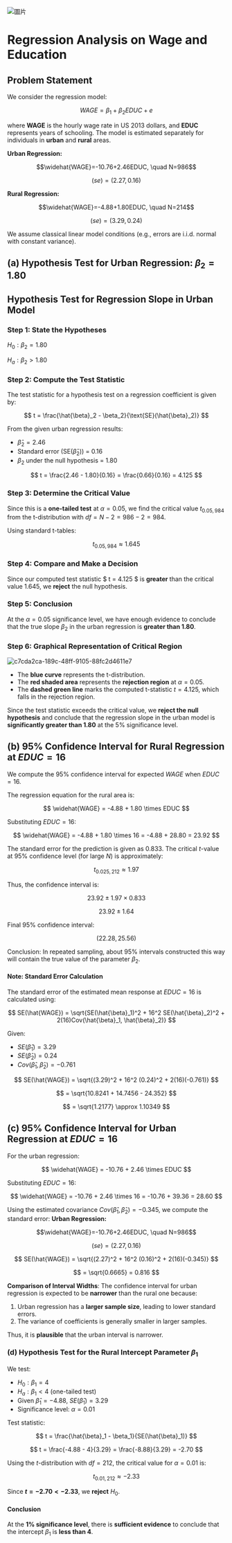 ![圖片](https://github.com/user-attachments/assets/71356b5b-d557-4352-85c0-59bc09291234)

# Regression Analysis on Wage and Education

## Problem Statement
We consider the regression model:

$$WAGE=\beta_1+\beta_2EDUC+e$$

where **WAGE** is the hourly wage rate in US 2013 dollars, and **EDUC** represents years of schooling. The model is estimated separately for individuals in **urban** and **rural** areas.


**Urban Regression:**

$$\widehat{WAGE}=-10.76+2.46EDUC, \quad N=986$$

$$(se)=(2.27,0.16)$$

**Rural Regression:**

$$\widehat{WAGE}=-4.88+1.80EDUC, \quad N=214$$

$$(se)=(3.29,0.24)$$



We assume classical linear model conditions (e.g., errors are i.i.d. normal with constant variance).
## (a) Hypothesis Test for Urban Regression: $\beta_2=1.80$
## Hypothesis Test for Regression Slope in Urban Model

### Step 1: State the Hypotheses
$H_0: \beta_2 = 1.80$

$H_a: \beta_2 > 1.80$

### Step 2: Compute the Test Statistic
The test statistic for a hypothesis test on a regression coefficient is given by:

$$
t = \frac{\hat{\beta}_2 - \beta_2}{\text{SE}(\hat{\beta}_2)}
$$

From the given urban regression results:
- $\hat{\beta}_2 = 2.46$
- Standard error ($\text{SE}(\hat{\beta}_2)$) = 0.16
- $\beta_2$ under the null hypothesis = 1.80

$$
t = \frac{2.46 - 1.80}{0.16} = \frac{0.66}{0.16} = 4.125
$$

### Step 3: Determine the Critical Value
Since this is a **one-tailed test** at $\alpha = 0.05$, we find the critical value $t_{0.05, 984}$ from the t-distribution with $df = N - 2 = 986 - 2 = 984$. 

Using standard t-tables:

$$
t_{0.05, 984} \approx 1.645
$$

### Step 4: Compare and Make a Decision
Since our computed test statistic $ t = 4.125 $ is **greater** than the critical value $1.645$, we **reject** the null hypothesis.

### Step 5: Conclusion
At the $\alpha = 0.05$ significance level, we have enough evidence to conclude that the true slope $\beta_2$ in the urban regression is **greater than 1.80**.

### Step 6: Graphical Representation of Critical Region
![c7cda2ca-189c-48ff-9105-88fc2d4611e7](https://github.com/user-attachments/assets/249c5a2a-d3be-487b-ba7e-8735375605b2)


- The **blue curve** represents the t-distribution.
- The **red shaded area** represents the **rejection region** at $\alpha = 0.05$.
- The **dashed green line** marks the computed t-statistic $t = 4.125$, which falls in the rejection region.

Since the test statistic exceeds the critical value, we **reject the null hypothesis** and conclude that the regression slope in the urban model is **significantly greater than 1.80** at the 5% significance level.

## (b) 95% Confidence Interval for Rural Regression at $EDUC=16$

We compute the 95% confidence interval for expected $WAGE$ when $EDUC = 16$.

The regression equation for the rural area is:

$$
\widehat{WAGE} = -4.88 + 1.80 \times EDUC
$$

Substituting $EDUC = 16$:

$$
\widehat{WAGE} = -4.88 + 1.80 \times 16 = -4.88 + 28.80 = 23.92
$$

The standard error for the prediction is given as $0.833$. The critical $t$-value at 95% confidence level (for large $N$) is approximately:

$$
t_{0.025, 212} \approx 1.97
$$

Thus, the confidence interval is:

$$
23.92 \pm 1.97 \times 0.833
$$

$$
23.92 \pm 1.64
$$

Final 95% confidence interval:

$$
(22.28, 25.56)
$$

Conclusion:
In repeated sampling, about 95% intervals constructed this way will contain the true value of the parameter $\beta_2$.

#### Note: **Standard Error Calculation**
The standard error of the estimated mean response at $EDUC = 16$ is calculated using:

$$
SE(\hat{WAGE}) = \sqrt{SE(\hat{\beta}_1)^2 + 16^2 SE(\hat{\beta}_2)^2 + 2(16)Cov(\hat{\beta}_1, \hat{\beta}_2)}
$$

Given:
- $SE(\hat{\beta}_1) = 3.29$
- $SE(\hat{\beta}_2) = 0.24$
- $Cov(\hat{\beta}_1, \hat{\beta}_2) = -0.761$

$$
SE(\hat{WAGE}) = \sqrt{(3.29)^2 + 16^2 (0.24)^2 + 2(16)(-0.761)}
$$

$$
= \sqrt{10.8241 + 14.7456 - 24.352}
$$

$$
= \sqrt{1.2177} \approx 1.10349
$$

## (c) 95% Confidence Interval for Urban Regression at $EDUC=16$

For the urban regression:

$$
\widehat{WAGE} = -10.76 + 2.46 \times EDUC
$$

Substituting $EDUC = 16$:

$$
\widehat{WAGE} = -10.76 + 2.46 \times 16 = -10.76 + 39.36 = 28.60
$$

Using the estimated covariance $Cov(\hat{\beta}_1, \hat{\beta}_2) = -0.345$, we compute the standard error:
**Urban Regression:**

$$\widehat{WAGE}=-10.76+2.46EDUC, \quad N=986$$

$$(se)=(2.27,0.16)$$

$$
SE(\hat{WAGE}) = \sqrt{(2.27)^2 + 16^2 (0.16)^2 + 2(16)(-0.345)}
$$

$$
= \sqrt{0.6665} = 0.816
$$


**Comparison of Interval Widths**: The confidence interval for urban regression is expected to be **narrower** than the rural one because:
1. Urban regression has a **larger sample size**, leading to lower standard errors.
2. The variance of coefficients is generally smaller in larger samples.

Thus, it is **plausible** that the urban interval is narrower.

### **(d) Hypothesis Test for the Rural Intercept Parameter $\beta_1$**
We test:

- $H_0: \beta_1 = 4$
- $H_a: \beta_1 < 4$ (one-tailed test)
- Given $\hat{\beta}_1 = -4.88$, $SE(\hat{\beta}_1) = 3.29$
- Significance level: $\alpha = 0.01$

Test statistic:

$$
t = \frac{\hat{\beta}_1 - \beta_1}{SE(\hat{\beta}_1)}
$$

$$
t = \frac{-4.88 - 4}{3.29} = \frac{-8.88}{3.29} = -2.70
$$

Using the $t$-distribution with $df = 212$, the critical value for $\alpha = 0.01$ is:

$$
t_{0.01, 212} \approx -2.33
$$

Since **$t = -2.70 < -2.33$**, we **reject** $H_0$.

#### **Conclusion**
At the **1% significance level**, there is **sufficient evidence** to conclude that the intercept $\beta_1$ is **less than 4**.
